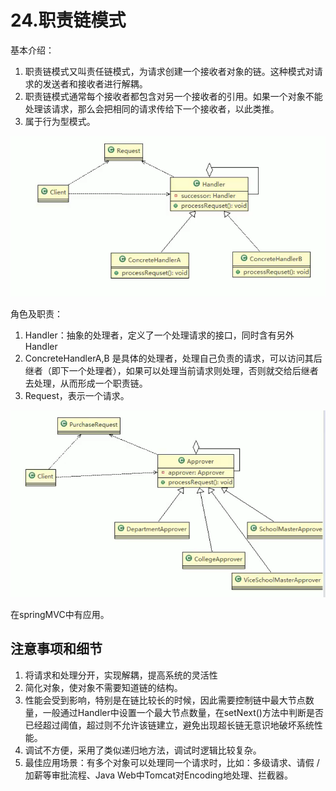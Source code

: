 # 24.职责链模式

基本介绍：

1. 职责链模式又叫责任链模式，为请求创建一个接收者对象的链。这种模式对请求的发送者和接收者进行解耦。
2. 职责链模式通常每个接收者都包含对另一个接收者的引用。如果一个对象不能处理该请求，那么会把相同的请求传给下一个接收者，以此类推。
3. 属于行为型模式。

![1566293579369](assets/1566293579369.png)

角色及职责：

1. Handler：抽象的处理者，定义了一个处理请求的接口，同时含有另外Handler
2. ConcreteHandlerA,B 是具体的处理者，处理自己负责的请求，可以访问其后继者（即下一个处理者），如果可以处理当前请求则处理，否则就交给后继者去处理，从而形成一个职责链。
3. Request，表示一个请求。

![1566293956209](assets/1566293956209.png)

在springMVC中有应用。

## 注意事项和细节

1. 将请求和处理分开，实现解耦，提高系统的灵活性
2. 简化对象，使对象不需要知道链的结构。
3. 性能会受到影响，特别是在链比较长的时候，因此需要控制链中最大节点数量，一般通过Handler中设置一个最大节点数量，在setNext()方法中判断是否已经超过阈值，超过则不允许该链建立，避免出现超长链无意识地破坏系统性能。
4. 调试不方便，采用了类似递归地方法，调试时逻辑比较复杂。
5. 最佳应用场景：有多个对象可以处理同一个请求时，比如：多级请求、请假 / 加薪等审批流程、Java Web中Tomcat对Encoding地处理、拦截器。